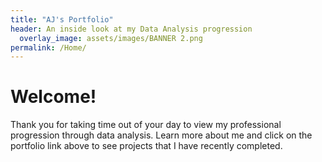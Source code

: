 ```yaml
---
title: "AJ's Portfolio"
header: An inside look at my Data Analysis progression
  overlay_image: assets/images/BANNER 2.png
permalink: /Home/
---
```


# Welcome!

Thank you for taking time out of your day to view my professional progression through data analysis. Learn more about me and click on the portfolio link above to see projects that I have recently completed.
